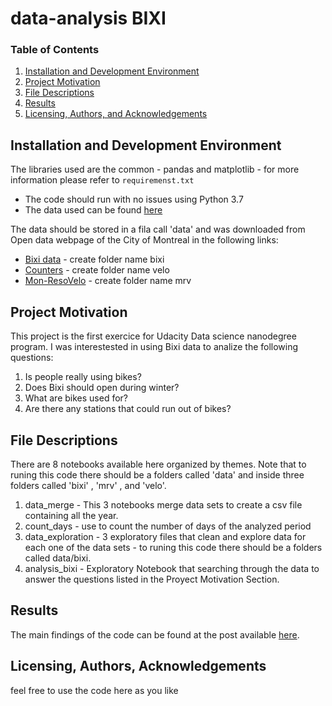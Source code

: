 # data-analysis BIXI 

### Table of Contents

1. [Installation and Development Environment](#installation)
2. [Project Motivation](#motivation)
3. [File Descriptions](#files)
4. [Results](#results)
5. [Licensing, Authors, and Acknowledgements](#licensing)

## Installation and Development Environment<a name="installation"></a>

The libraries used are the common - pandas and matplotlib - for more information please refer to `requiremenst.txt`
- The code should run with no issues using Python 3.7
- The data used can be found [here](https://drive.google.com/open?id=1Cabtm9AxLu8sTDPrvHNEHOFshBfKwlPs)

The data should be stored in a fila call 'data' and was downloaded from Open data webpage of the City of Montreal in the following links:

- [Bixi data](http://donnees.ville.montreal.qc.ca/dataset/bixi-historique-des-deplacements)  - create folder name bixi
- [Counters](http://donnees.ville.montreal.qc.ca/dataset/velos-comptage) - create folder name velo
- [Mon-ResoVelo](http://donnees.ville.montreal.qc.ca/dataset/trajets-individuels-velo-enregistre-mon-resovelo) - create folder name mrv


## Project Motivation<a name="motivation"></a>

This project is the first exercice for Udacity Data science nanodegree program. I was interestested in using Bixi data to analize the following questions:

1. Is people really using bikes? 
2. Does Bixi should open during winter?
3. What are bikes used for?
4. Are there any stations that could run out of bikes?


## File Descriptions <a name="files"></a>

There are 8 notebooks available here organized by themes.
Note that to runing this code there should be a folders called 'data' and inside three folders called 'bixi' , 'mrv' , and 'velo'.
1. data_merge - This 3 notebooks merge data sets to create a csv file containing all the year. 
2. count_days - use to count the number of days of the analyzed period
3. data_exploration - 3 exploratory files that clean and explore data for each one of the data sets - to runing this code there should be a folders called data/bixi.
4. analysis_bixi - Exploratory Notebook that searching through the data to answer the questions listed in the Proyect Motivation Section.

## Results<a name="results"></a>

The main findings of the code can be found at the post available [here](https://medium.com/@arturo.gonfo/why-go-to-work-by-car-when-you-can-share-a-bike-7554a122ebc2).

## Licensing, Authors, Acknowledgements<a name="licensing"></a>

feel free to use the code here as you like